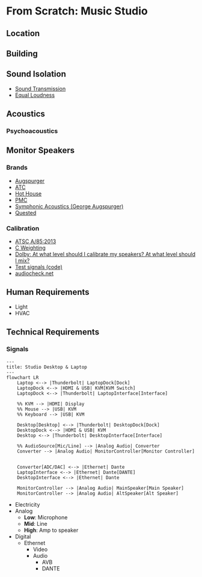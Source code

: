 # From Scratch: Music Studio

## Location

## Building

## Sound Isolation

- [Sound Transmission](https://www.sekon.cc/acoustics/SoundTransmission/index.htm)
- [Equal Loudness](https://cdn.standards.iteh.ai/samples/83117/6afa5bd94e0e4f32812c28c3b0a7b8ac/ISO-226-2023.pdf)

## Acoustics

### Psychoacoustics

## Monitor Speakers

### Brands

- [Augspurger](https://augspurger.com)
- [ATC](https://atc.audio/professional)
- [Hot House](https://www.hothousepro.com)
- [PMC](https://pmc-speakers.com/studio/main-monitors)
- [Symphonic Acoustics (George Augspurger)](https://symphonicacoustics.com/george-augspurger-studio-monitors)
- [Quested](https://quested.com)

### Calibration

- [ATSC A/85:2013](https://www.atsc.org/atsc-documents/a85-techniques-for-establishing-and-maintaining-audio-loudness-for-digital-television/)
- [C Weighting](https://librosa.org/doc/latest/generated/librosa.C_weighting.html)
- [Dolby: At what level should I calibrate my speakers? At what level should I mix?](https://professionalsupport.dolby.com/s/article/At-what-level-should-I-calibrate-my-speakers-At-what-level-should-I-mix?language=en_US)
- [Test signals (code)](http://soundexpert.org/test-signals)
- [audiocheck.net](https://www.audiocheck.net/index.php)

## Human Requirements

- Light
- HVAC

## Technical Requirements

### Signals

```mermaid
---
title: Studio Desktop & Laptop
---
flowchart LR
    Laptop <--> |Thunderbolt| LaptopDock[Dock]
    LaptopDock <--> |HDMI & USB| KVM[KVM Switch]
    LaptopDock <--> |Thunderbolt| LaptopInterface[Interface]

    %% KVM --> |HDMI| Display
    %% Mouse --> |USB| KVM
    %% Keyboard --> |USB| KVM

    Desktop[Desktop] <--> |Thunderbolt| DesktopDock[Dock]
    DesktopDock <--> |HDMI & USB| KVM
    Desktop <--> |Thunderbolt| DesktopInterface[Interface]

    %% AudioSource[Mic/Line] --> |Analog Audio| Converter
    Converter --> |Analog Audio| MonitorController[Monitor Controller]


    Converter[ADC/DAC] <--> |Ethernet| Dante
    LaptopInterface <--> |Ethernet| Dante[DANTE]
    DesktopInterface <--> |Ethernet| Dante

    MonitorController --> |Analog Audio| MainSpeaker[Main Speaker]
    MonitorController --> |Analog Audio| AltSpeaker[Alt Speaker]
```

- Electricity
- Analog
  - **Low**: Microphone
  - **Mid**: Line
  - **High**: Amp to speaker
- Digital
  - Ethernet
    - Video
    - Audio
      - AVB
      - DANTE
